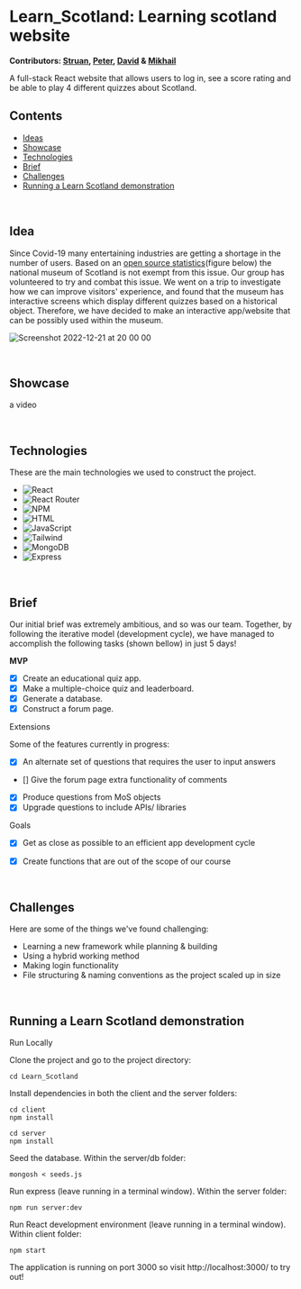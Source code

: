 
# Learn_Scotland: Learning scotland website
<b> Contributors: [Struan](https://github.com/stustr), [Peter](https://github.com/pmo234), 
[David](https://github.com/dvdjms) & [Mikhail](https://github.com/MikhailGorbunov) </b>


A full-stack React website that allows users to log in, see a score rating and be able to play 4 different quizzes about Scotland.

<!-- 🚧 <b> NB: This is app has reached its MVP, but is still under construction</b> 🚧 -->


## Contents 

* [Ideas](#idea)
* [Showcase](#showcase)
* [Technologies](#technologies)
* [Brief](#brief)
* [Challenges](#challenges)
* [Running a Learn Scotland demonstration](#running-a-learn-scotland-demonstration)


<br>

## Idea



Since Covid-19 many entertaining industries are getting a shortage in the number of users. Based on an [open source statistics](https://www.statista.com/statistics/586826/national-museum-of-scotland-visitor-numbers-united-kingdom-uk/)(figure below) the national museum of Scotland is not exempt from this issue. Our group has volunteered to try and combat this issue. We went on a trip to investigate how we can improve visitors' experience, and found that the museum has interactive screens which display different quizzes based on a historical object. Therefore, we have decided to make an interactive app/website that can be possibly used within the museum.

![Screenshot 2022-12-21 at 20 00 00](https://user-images.githubusercontent.com/68015812/222269171-043b02d9-fb88-4ea9-917d-f149279cb073.png)

<br>

## Showcase


a video 

<br>


## Technologies

These are the main technologies we used to construct the project.

* ![React]
* ![React Router]
* ![NPM]
* ![HTML]
* ![JavaScript]
* ![Tailwind]
* ![MongoDB]
* ![Express]


<br>


## Brief

Our initial brief was extremely ambitious, and so was our team. Together, by following the iterative model (development cycle), we have managed to accomplish the following tasks (shown bellow) in just 5 days!

**MVP**


- [x] Create an educational quiz app.
- [x] Make a multiple-choice quiz and leaderboard.
- [x] Generate a database.
- [x] Construct a forum page.

<!-- API find or make -->

 Extensions 

Some of the features currently in progress:

- [x] An alternate set of questions that requires the user to input answers
- [] Give the forum page extra functionality of comments
- [x] Produce questions from MoS objects 
- [x] Upgrade questions to include APIs/ libraries

 Goals 

- [x] Get as close as possible to an efficient app development cycle
- [x] Create functions that are out of the scope of our course


<br>

## Challenges

Here are some of the things we've found challenging:

* Learning a new framework while planning & building 
* Using a hybrid working method
* Making login functionality
* File structuring & naming conventions as the project scaled up in size


<br>



## Running a Learn Scotland demonstration

Run Locally

Clone the project and go to the project directory:
```
cd Learn_Scotland
  ```
Install dependencies in both the client and the server folders:

```
cd client
npm install

cd server
npm install
```
Seed the database. Within the server/db folder:
```
mongosh < seeds.js
```
Run express (leave running in a terminal window). Within the server folder:
```
npm run server:dev
```
Run React development environment (leave running in a terminal window). Within client folder:
```
npm start
```
The application is running on port 3000 so visit http://localhost:3000/ to try out!


<!-- MARKDOWN LINKS & IMAGES -->

<!-- [ReactNative]:https://img.shields.io/badge/React_Native-20232A?style=for-the-badge&logo=react&logoColor=61DAFB -->
[Java]:https://img.shields.io/badge/Java-ED8B00?style=for-the-badge&logo=openjdk&logoColor=white
[Spring]:https://img.shields.io/badge/Spring-6DB33F?style=for-the-badge&logo=spring&logoColor=white
[Hibernate]:https://img.shields.io/badge/Hibernate-59666C?style=for-the-badge&logo=Hibernate&logoColor=white
[PostgreSQL]:https://img.shields.io/badge/PostgreSQL-316192?style=for-the-badge&logo=postgresql&logoColor=white
[IntelliJ_IDEA]: https://img.shields.io/badge/IntelliJ_IDEA-000000.svg?style=for-the-badge&logo=intellij-idea&logoColor=white
[ReactNative]:https://img.shields.io/badge/React_Native-20232A?style=for-the-badge&logo=react&logoColor=61DAFB
[stats]:https://img.shields.io/tokei/lines/github/pmo234/Learn_Scotland

[Tailwind]: https://img.shields.io/badge/Tailwind_CSS-38B2AC?style=for-the-badge&logo=tailwind-css&logoColor=white
[JavaScript]: https://img.shields.io/badge/JavaScript-F7DF1E?style=for-the-badge&logo=javascript&logoColor=black
[HTML]: https://img.shields.io/badge/HTML5-E34F26?style=flat-square&logo=HTML5&logoColor=white
[NPM]: https://img.shields.io/badge/NPM-%23CB3837.svg?style=for-the-badge&logo=npm&logoColor=white
[React]: https://img.shields.io/badge/react-%2320232a.svg?style=for-the-badge&logo=react&logoColor=%2361DAFB
[MongoDB]: https://img.shields.io/badge/MongoDB-%234ea94b.svg?style=for-the-badge&logo=mongodb&logoColor=white
[React Router]: https://img.shields.io/badge/React_Router-CA4245?style=for-the-badge&logo=react-router&logoColor=white
[Express]: https://img.shields.io/badge/express.js-%23404d59.svg?style=for-the-badge&logo=express&logoColor=%2361DAFB

